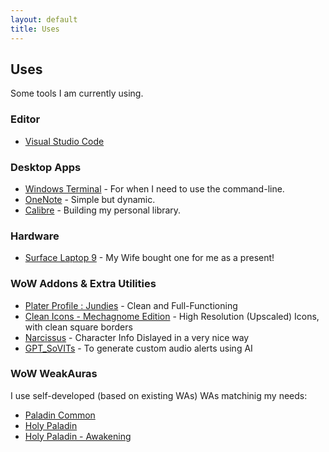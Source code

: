 ```yaml
---
layout: default
title: Uses
---
```


## Uses

Some tools I am currently using.

### Editor

* [Visual Studio Code](https://code.visualstudio.com/)

### Desktop Apps

* [Windows Terminal](https://github.com/microsoft/terminal) - For when I need to use the command-line.
* [OneNote](https://www.onenote.com/) - Simple but dynamic.
* [Calibre](https://calibre-ebook.com/download_windows) - Building my personal library.

### Hardware

* [Surface Laptop 9](https://www.microsoft.com/en-us/p/surface-laptop-3/8vfggh1r94tm?activetab=overview) - My Wife bought one for me as a present!

### WoW Addons & Extra Utilities

* [Plater Profile : Jundies](https://wago.io/ak3iS95aa) - Clean and Full-Functioning
* [Clean Icons - Mechagnome Edition](https://github.com/AcidWeb/Clean-Icons-Mechagnome-Edition) - High Resolution (Upscaled) Icons, with clean square borders
* [Narcissus](https://www.curseforge.com/wow/addons/narcissus) - Character Info Dislayed in a very nice way
* [GPT_SoVITs](http://gsv.acgnai.top) - To generate custom audio alerts using AI

### WoW WeakAuras

I use self-developed (based on existing WAs) WAs matchinig my needs:
* [Paladin Common](/wow/wa/paladin_common.txt)
* [Holy Paladin](/wow/wa/holy_paladin_1.txt)
* [Holy Paladin - Awakening](/wow/wa/holy_paladin_awake.txt)